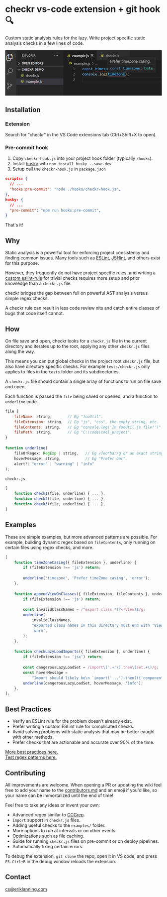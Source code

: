 # checkr vs-code extension + git hook 🔍

Custom static analysis rules for the lazy. Write project specific static analysis checks in a few lines of code.

![Screenshot in action](demo.png)

## Installation

### Extension

Search for "checkr" in the VS Code extensions tab (Ctrl+Shift+X to open).

### Pre-commit hook

1. Copy `checkr-hook.js` into your project hook folder (typically `/hooks`).
2. Install [husky](https://github.com/typicode/husky) with `npm install husky --save-dev`
3. Setup call the `checkr-hook.js` in `package.json`

```json
scripts: {
  // ...
  "hooks:pre-commit": "node ./hooks/checkr-hook.js",
},
husky: {
  // ...
  "pre-commit": "npm run hooks:pre-commit",
}
```

That's it!

## Why

Static analysis is a powerful tool for enforcing project consistency and finding common issues. Many tools such as [ESLint](https://eslint.org/), [JSHint](https://jshint.com/), and others exist for this purpose.

However, they frequently do not have project specific rules, and writing a [custom eslint-rule](https://eslint.org/docs/developer-guide/working-with-rules) for trivial checks requires more setup and prior knowledge than a `checkr.js` file.

checkr bridges the gap between full on powerful AST analysis versus simple regex checks.

A checkr rule can result in less code review nits and catch entire classes of bugs that code itself cannot.

## How

On file save and open, checkr looks for a `checkr.js` file in the current directory and iterates up to the root, applying any other `checkr.js` files along the way.

This means you can put global checks in the project root `checkr.js` file, but also have directory specific checks. For example `tests/checkr.js` only applies to files in the `tests` folder and its subdirectories.

A `checkr.js` file should contain a single array of functions to run on file save and open.

Each function is passed the `file` being saved or opened, and a function to `underline` code.

```javascript
file {
    fileName: string,       // Eg "fooUtil".
    fileExtension: string,  // Eg "js", "css", the empty string, etc.
    fileContents: string,   // Eg "console.log('In fooUtil.js file!')".
    filePath: string,       // Eg "C:\code\cool_project".
}

function underline(
    fileOrRegex: RegExp | string,   // Eg /foo*bar/g or an exact string to match, such as "foobar".
    hoverMessage: string,           // Eg "Prefer bar".
    alert?: "error" | "warning" | "info"
);
```

`checkr.js`

```javascript
[
    function check1(file, underline) { ... },
    function check2(file, underline) { ... },
    function check3(file, underline) { ... },
]
```

## Examples

These are simple examples, but more advanced patterns are possible. For example, building dynamic regex based on `fileContents`, only running on certain files using regex checks, and more.

```javascript
[
	function timeZoneCasing({ fileExtension }, underline) {
		if (fileExtension !== 'js') return;

		underline('timezone', 'Prefer timeZone casing', 'error');
	},

	function appendViewOnClasses({ fileExtension, fileContents }, underline) {
		if (fileExtension !== 'js') return;

		const invalidClassNames = /^export class.*(?<!View)$/g;
		underline(
			invalidClassNames,
			"exported class names in this directory must end with 'View'.",
			'warn',
		);
	},

	function checkLazyLoadImports({ fileExtension }, underline) {
		if (fileExtension !== 'jsx') return;

		const dangerousLazyLoadSet = /import\('.+'\).then\(set.+\)/g;
		const hoverMessage =
			"Import should likely be\n `import('...').then(({ component }) => setIntegration(component))`";
		underline(dangerousLazyLoadSet, hoverMessage, 'info');
	},
];
```

## Best Practices

- Verify an ESLint rule for the problem doesn't already exist.
- Prefer writing a custom ESLint rule for complicated checks.
- Avoid solving problems with static analysis that may be better caught with other methods.
- Prefer checks that are actionable and accurate over 90% of the time.

[More best practices here.](https://cacm.acm.org/magazines/2018/4/226371-lessons-from-building-static-analysis-tools-at-google/fulltext)  
[Test regex patterns here.](https://www.regextester.com)

## Contributing

All improvements are welcome. When opening a PR or updating the wiki feel free to add your name to the [contributors.md](contributors.md) and an emoji if you'd like, so your name can be immortalized until the end of time!

Feel free to take any ideas or invent your own:

- Advanced regex similar to [CCGrep](https://github.com/yuy-m/CCGrep).
- `import` support in `checkr.js` files.
- Adding useful checks to the `examples/` folder.
- More options to run at intervals or on other events.
- Optimizations such as file caching.
- Guide for running `checkr.js` files on pre-commit or on deploy pipelines.
- Automatically fixing certain errors.

To debug the extension, `git clone` the repo, open it in VS code, and press `F5`. `Ctrl+R` in the debug window reloads the extension.

## Contact

cs@eriklanning.com
